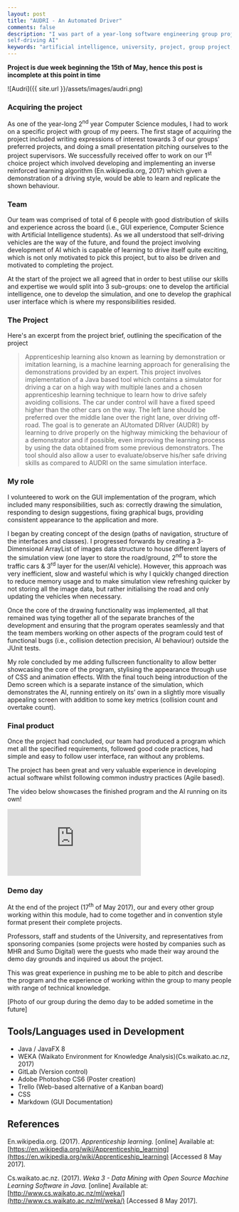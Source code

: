 ```yaml
---
layout: post
title: "AUDRI - An Automated Driver"
comments: false
description: "I was part of a year-long software engineering group project which developed a program which allows to train and run a 
self-driving AI"
keywords: "artificial intelligence, university, project, group project, year long, software engineering, software development, java, weka, javafx 8, gui, user interface, graphical user interface"
---
```


**Project is due week beginning the 15th of May, hence this post is incomplete at this point in time**

![Audri]({{ site.url }}/assets/images/audri.png)


### Acquiring the project
As one of the year-long 2<sup>nd</sup> year Computer Science modules, I had to work on a specific project with group of my peers. The first stage of acquiring the project included writing expressions of interest towards 3 of our groups' preferred projects, and doing a small presentation pitching ourselves to the project supervisors. We successfully received offer to work on our 1<sup>st</sup> choice project which involved developing and implementing an inverse reinforced learning algorithm (En.wikipedia.org, 2017) which given a demonstration of a driving style, would be able to learn and replicate the shown behaviour.

### Team
Our team was comprised of total of 6 people with good distribution of skills and experience across the board (i.e., GUI experience, Computer Science with Artificial Intelligence students). As we all understood that self-driving vehicles are the way of the future, and found the project involving development of AI which is capable of learning to drive itself quite exciting, which is not only motivated to pick this project, but to also be driven and motivated to completing the project.

At the start of the project we all agreed that in order to best utilise our skills and expertise we would split into 3 sub-groups: one to develop the artificial intelligence, one to develop the simulation, and one to develop the graphical user interface which is where my responsibilities resided.

### The Project
Here's an excerpt from the project brief, outlining the specification of the project

>Apprenticeship learning also known as learning by demonstration or imitation learning, is a machine learning approach for generalising the demonstrations provided by an expert. This project involves implementation of a Java based tool which contains a simulator for driving a car on a high way with multiple lanes and a chosen apprenticeship learning technique to learn how to drive safely avoiding collisions. The car under control will have a fixed speed higher than the other cars on the way. The left lane should be preferred over the middle lane over the right lane, over driving off-road. The goal is to generate an AUtomated DRIver (AUDRI) by learning to drive properly on the highway mimicking the behaviour of a demonstrator and if possible, even improving the learning process by using the data obtained from some previous demonstrators. The tool should also allow a user to evaluate/observe his/her safe driving skills as compared to AUDRI on the same simulation interface.

### My role
I volunteered to work on the GUI implementation of the program, which included many responsibilities, such as: correctly drawing the simulation, responding to design suggestions, fixing graphical bugs, providing consistent appearance to the application and more.

I began by creating concept of the design (paths of navigation, structure of the interfaces and classes). I progressed forwards by creating a 3-Dimensional ArrayList of images data structure to house different layers of the simulation view (one layer to store the road/ground, 2<sup>nd</sup> to store the traffic cars & 3<sup>rd</sup> layer for the user/AI vehicle). However, this approach was very inefficient, slow and wasteful which is why I quickly changed direction to reduce memory usage and to make simulation view refreshing quicker by not storing all the image data, but rather initialising the road and only updating the vehicles when necessary.

Once the core of the drawing functionality was implemented, all that remained was tying together all of the separate branches of the development and ensuring that the program operates seamlessly and that the team members working on other aspects of the program could test of functional bugs (i.e., collision detection precision, AI behaviour) outside the JUnit tests.

My role concluded by me adding fullscreen functionality to allow better showcasing the core of the program, stylising the appearance through use of CSS and animation effects. With the final touch being introduction of the Demo screen which is a separate instance of the simulation, which demonstrates the AI, running entirely on its’ own in a slightly more visually appealing screen with addition to some key metrics (collision count and overtake count).

### Final product
Once the project had concluded, our team had produced a program which met all the specified requirements, followed good code practices, had simple and easy to follow user interface, ran without any problems.

The project has been great and very valuable experience in developing actual software whilst following common industry practices (Agile based).

The video below showcases the finished program and the AI running on its own!

<div class="video-container"><iframe src="https://www.youtube.com/embed/zw0KIRQLVNU" frameborder="0" allowfullscreen></iframe></div>

### Demo day
At the end of the project (17<sup>th</sup> of May 2017), our and every other group working within this module, had to come together and in convention style format present their complete projects.

Professors, staff and students of the University, and representatives from sponsoring companies (some projects were hosted by companies such as MHR and Sumo Digital) were the guests who made their way around the demo day grounds and inquired us about the project.

This was great experience in pushing me to be able to pitch and describe the program and the experience of working within the group to many people with range of technical knowledge.

[Photo of our group during the demo day to be added sometime in the future]

## Tools/Languages used in Development

- Java / JavaFX 8
- WEKA (Waikato Environment for Knowledge Analysis)(Cs.waikato.ac.nz, 2017)
- GitLab (Version control)
- Adobe Photoshop CS6 (Poster creation)
- Trello (Web-based alternative of a Kanban board)
- CSS
- Markdown (GUI Documentation)

## References

En.wikipedia.org. (2017). _Apprenticeship learning._ [online] Available at: [https://en.wikipedia.org/wiki/Apprenticeship_learning](https://en.wikipedia.org/wiki/Apprenticeship_learning) [Accessed 8 May 2017].

Cs.waikato.ac.nz. (2017). _Weka 3 - Data Mining with Open Source Machine Learning Software in Java._ [online] Available at: [http://www.cs.waikato.ac.nz/ml/weka/](http://www.cs.waikato.ac.nz/ml/weka/) [Accessed 8 May 2017].
